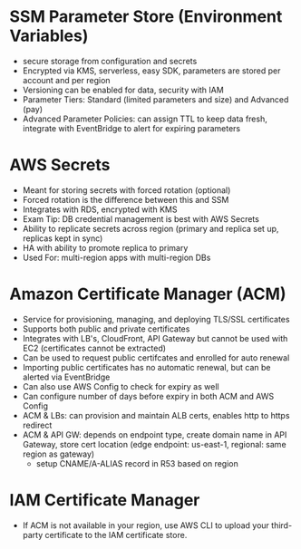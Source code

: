 # SSM Parameter Store (Environment Variables)
- secure storage from configuration and secrets
- Encrypted via KMS, serverless, easy SDK, parameters are stored per account and per region
- Versioning can be enabled for data, security with IAM
- Parameter Tiers: Standard (limited parameters and size) and Advanced (pay)
- Advanced Parameter Policies: can assign TTL to keep data fresh, integrate with EventBridge to alert for expiring parameters

# AWS Secrets
- Meant for storing secrets with forced rotation (optional)
- Forced rotation is the difference between this and SSM
- Integrates with RDS, encrypted with KMS
- Exam Tip: DB credential management is best with AWS Secrets
- Ability to replicate secrets across region (primary and replica set up, replicas kept in sync)
- HA with ability to promote replica to primary
- Used For: multi-region apps with multi-region DBs

# Amazon Certificate Manager (ACM)
- Service for provisioning, managing, and deploying TLS/SSL certificates
- Supports both public and private certificates
- Integrates with LB's, CloudFront, API Gateway but cannot be used with EC2 (certificates cannot be extracted)
- Can be used to request public certifcates and enrolled for auto renewal
- Importing public certificates has no automatic renewal, but can be alerted via EventBridge
- Can also use AWS Config to check for expiry as well
- Can configure number of days before expiry in both ACM and AWS Config
- ACM & LBs: can provision and maintain ALB certs, enables http to https redirect
- ACM & API GW: depends on endpoint type, create domain name in API Gateway, store cert location (edge endpoint: us-east-1, regional: same region as gateway)
    - setup CNAME/A-ALIAS record in R53 based on region

# IAM Certificate Manager
- If ACM is not available in your region, use AWS CLI to upload your third-party certificate to the IAM certificate store.